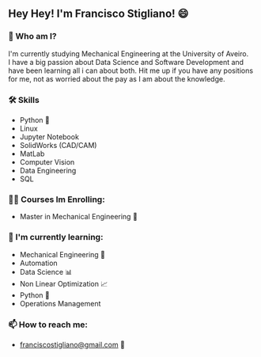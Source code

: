 ## Hey Hey! I'm Francisco Stigliano! 😄

### 🚀 Who am I?
I'm currently studying Mechanical Engineering at the University of Aveiro.   
I have a big passion about Data Science and Software Development and have
been learning all i can about both.
Hit me up if you have any positions for me, not as worried about the pay as I am about the knowledge.

### 🛠 Skills
- Python 🐍
- Linux
- Jupyter Notebook
- SolidWorks (CAD/CAM)
- MatLab
- Computer Vision
- Data Engineering
- SQL

### 👩‍💻 Courses Im Enrolling:
- Master in Mechanical Engineering 🦾

### 🧠 I'm currently learning:
- Mechanical Engineering 🦾
- Automation
- Data Science 📊
- Non Linear Optimization 📈
- Python 🐍
- Operations Management

### 📫 How to reach me:
- franciscostigliano@gmail.com 📧
